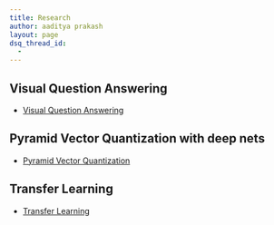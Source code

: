 ```yaml
---
title: Research
author: aaditya prakash
layout: page
dsq_thread_id:
  - 
---
```



## Visual Question Answering

 * [Visual Question Answering]({{site.baseurl}}/notes/research/vqa/ )

## Pyramid Vector Quantization with deep nets

 * [Pyramid Vector Quantization]({{site.baseurl}}/notes/research/pvq/ )

## Transfer Learning 

 * [Transfer Learning]({{site.baseurl}}/notes/research/transfer/ )






